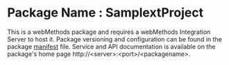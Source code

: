 # Package Name : SamplextProject
This is a webMethods package and requires a webMethods Integration Server to host it. Package versioning and configuration can be found in the package [manifest](./SamplextProject/manifest.v3) file. Service and API documentation is available on the package's home page http://&lt;server&gt;:&lt;port&gt;/&lt;packagename>.